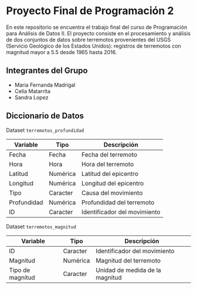 # Proyecto Final de Programación 2

En este repositorio se encuentra el trabajo final del curso de Programación para Análisis de Datos II. El proyecto consiste en el procesamiento y análisis de dos conjuntos de datos sobre terremotos provenientes del USGS (Servicio Geológico de los Estados Unidos): registros de terremotos con magnitud mayor a 5.5 desde 1965 hasta 2016.

## Integrantes del Grupo
- Maria Fernanda Madrigal
- Celia Matarrita
- Sandra Lopez

## Diccionario de Datos

Dataset `terremotos_profundidad`

| Variable   | Tipo     | Descripción                  |
|------------|----------|------------------------------|
| Fecha      | Fecha    | Fecha del terremoto          |
| Hora       | Hora     | Hora del terremoto           |
| Latitud    | Numérica | Latitud del epicentro        |
| Longitud   | Numérica | Longitud del epicentro       |
| Tipo       | Caracter | Causa del movimiento         |
| Profundidad| Numérica | Profundidad del terremoto    |
| ID         | Caracter | Identificador del movimiento |

Dataset `terremotos_magnitud`

| Variable         | Tipo     | Descripción                 |
|------------------|----------|-----------------------------|
| ID               | Caracter | Identificador del movimiento|
| Magnitud         | Numérica | Magnitud del terremoto      |
| Tipo de magnitud | Caracter | Unidad de medida de la magnitud |




